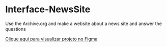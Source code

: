 # Interface-NewsSite
Use the Archive.org and make a website about a news site and answer the questions

<a href="https://www.figma.com/proto/EC7CUHUkogR4vzR52beLCP/Untitled?node-id=1%3A3&scaling=min-zoom&page-id=0%3A1">Clique aqui para visualizar projeto no Figma</a>
